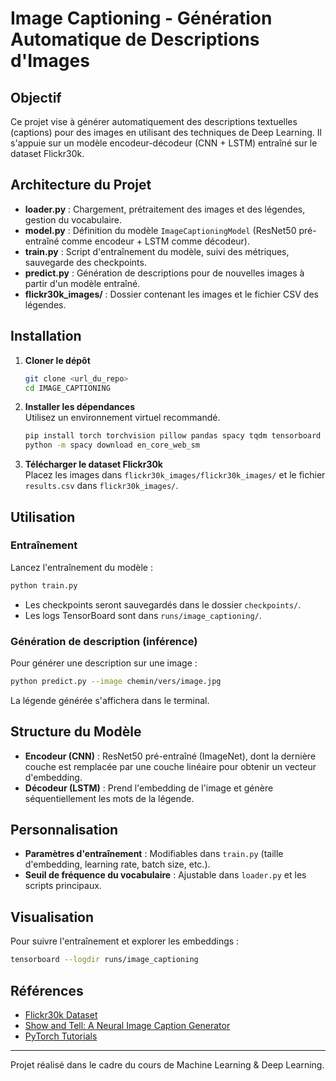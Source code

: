 # Image Captioning - Génération Automatique de Descriptions d'Images

## Objectif

Ce projet vise à générer automatiquement des descriptions textuelles (captions) pour des images en utilisant des techniques de Deep Learning. Il s'appuie sur un modèle encodeur-décodeur (CNN + LSTM) entraîné sur le dataset Flickr30k.

## Architecture du Projet

- **loader.py** : Chargement, prétraitement des images et des légendes, gestion du vocabulaire.
- **model.py** : Définition du modèle `ImageCaptioningModel` (ResNet50 pré-entraîné comme encodeur + LSTM comme décodeur).
- **train.py** : Script d'entraînement du modèle, suivi des métriques, sauvegarde des checkpoints.
- **predict.py** : Génération de descriptions pour de nouvelles images à partir d'un modèle entraîné.
- **flickr30k_images/** : Dossier contenant les images et le fichier CSV des légendes.

## Installation

1. **Cloner le dépôt**

   ```bash
   git clone <url_du_repo>
   cd IMAGE_CAPTIONING
   ```

2. **Installer les dépendances**  
   Utilisez un environnement virtuel recommandé.

   ```bash
   pip install torch torchvision pillow pandas spacy tqdm tensorboard nltk
   python -m spacy download en_core_web_sm
   ```

3. **Télécharger le dataset Flickr30k**  
   Placez les images dans `flickr30k_images/flickr30k_images/` et le fichier `results.csv` dans `flickr30k_images/`.

## Utilisation

### Entraînement

Lancez l'entraînement du modèle :

```bash
python train.py
```

- Les checkpoints seront sauvegardés dans le dossier `checkpoints/`.
- Les logs TensorBoard sont dans `runs/image_captioning/`.

### Génération de description (inférence)

Pour générer une description sur une image :

```bash
python predict.py --image chemin/vers/image.jpg
```

La légende générée s'affichera dans le terminal.

## Structure du Modèle

- **Encodeur (CNN)** : ResNet50 pré-entraîné (ImageNet), dont la dernière couche est remplacée par une couche linéaire pour obtenir un vecteur d'embedding.
- **Décodeur (LSTM)** : Prend l'embedding de l'image et génère séquentiellement les mots de la légende.

## Personnalisation

- **Paramètres d'entraînement** : Modifiables dans `train.py` (taille d'embedding, learning rate, batch size, etc.).
- **Seuil de fréquence du vocabulaire** : Ajustable dans `loader.py` et les scripts principaux.

## Visualisation

Pour suivre l'entraînement et explorer les embeddings :

```bash
tensorboard --logdir runs/image_captioning
```

## Références

- [Flickr30k Dataset](http://shannon.cs.illinois.edu/DenotationGraph/)
- [Show and Tell: A Neural Image Caption Generator](https://arxiv.org/abs/1411.4555)
- [PyTorch Tutorials](https://pytorch.org/tutorials/)

---

Projet réalisé dans le cadre du cours de Machine Learning & Deep Learning.
